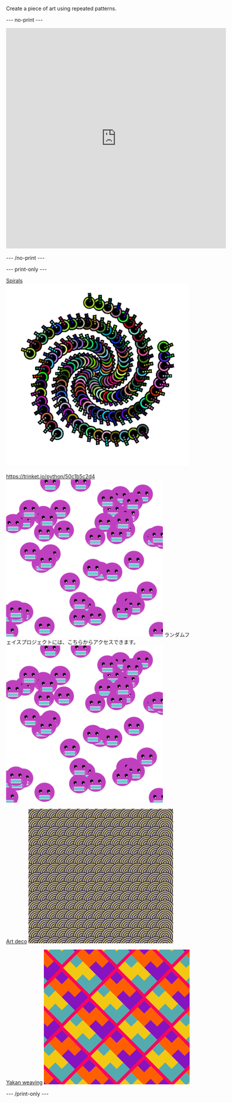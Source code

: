 
Create a piece of art using repeated patterns.

--- no-print ---

<iframe src="https://editor.raspberrypi.org/en/embed/viewer/repeated-patterns-example" width="600" height="600" frameborder="0" marginwidth="0" marginheight="0" allowfullscreen>
</iframe>

--- /no-print ---

--- print-only ---

[Spirals](https://editor.raspberrypi.org/en/projects/spirals-pattern-example) ![Complete Spirals project.](images/spirals.png)

https://trinket.io/python/50c1b5c2d4 ![Complete Random faces project.](images/random_faces.png) ランダムフェイスプロジェクトには、こちらからアクセスできます。 ![Complete Random faces project.](images/random_faces.png)

[Art deco](https://editor.raspberrypi.org/en/projects/art-deco-example) ![Complete Art deco project.](images/art_deco.png)

[Yakan weaving](https://editor.raspberrypi.org/en/projects/yakan-weaving-example) ![Complete Yakan weaving project.](images/yakan.png)

--- /print-only ---

